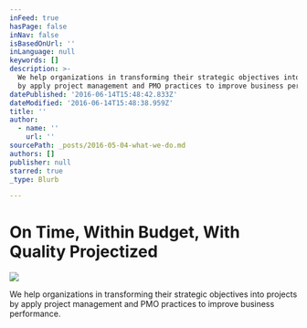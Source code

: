 ```yaml
---
inFeed: true
hasPage: false
inNav: false
isBasedOnUrl: ''
inLanguage: null
keywords: []
description: >-
  We help organizations in transforming their strategic objectives into projects
  by apply project management and PMO practices to improve business performance.
datePublished: '2016-06-14T15:48:42.833Z'
dateModified: '2016-06-14T15:48:38.959Z'
title: ''
author:
  - name: ''
    url: ''
sourcePath: _posts/2016-05-04-what-we-do.md
authors: []
publisher: null
starred: true
_type: Blurb

---
```

# On Time, Within Budget, With Quality Projectized
![](https://the-grid-user-content.s3-us-west-2.amazonaws.com/a053cf3c-c221-4f21-be77-d004d6a00533.png)

We help organizations in transforming their strategic objectives into projects by apply project management and PMO practices to improve business performance.